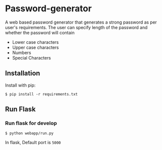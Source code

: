# Password-generator
A web based password generator that generates a strong password as per user's requirements.
The user can specify length of the password and whether the password will contain
- Lower case characters
- Upper case characters
- Numbers
- Special Characters


## Installation

Install with pip:

```
$ pip install -r requirements.txt
```

## Run Flask
### Run flask for develop
```
$ python webapp/run.py
```
In flask, Default port is `5000`
